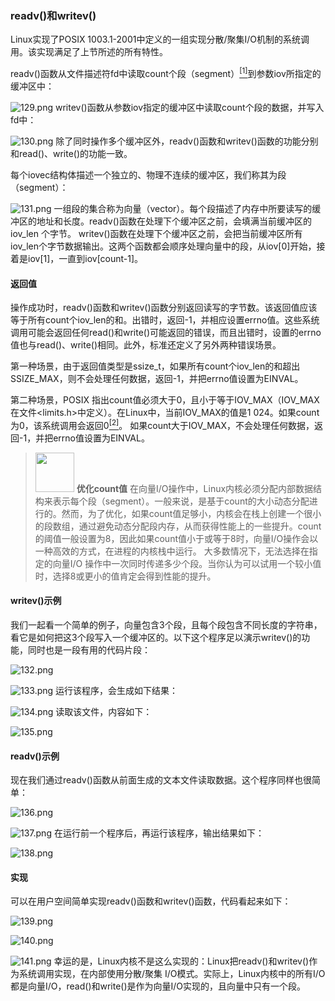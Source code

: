 ### readv()和writev()

Linux实现了POSIX 1003.1-2001中定义的一组实现分散/聚集I/O机制的系统调用。该实现满足了上节所述的所有特性。

readv()函数从文件描述符fd中读取count个段（segment）<a class="my_markdown" href="['#anchor41']"><sup class="my_markdown">[1]</sup></a>到参数iov所指定的缓冲区中：



![129.png](../images/129.png)
writev()函数从参数iov指定的缓冲区中读取count个段的数据，并写入fd中：



![130.png](../images/130.png)
除了同时操作多个缓冲区外，readv()函数和writev()函数的功能分别和read()、write()的功能一致。

每个iovec结构体描述一个独立的、物理不连续的缓冲区，我们称其为段（segment）：



![131.png](../images/131.png)
一组段的集合称为向量（vector）。每个段描述了内存中所要读写的缓冲区的地址和长度。readv()函数在处理下个缓冲区之前，会填满当前缓冲区的iov_len 个字节。 writev()函数在处理下个缓冲区之前，会把当前缓冲区所有iov_len个字节数据输出。这两个函数都会顺序处理向量中的段，从iov[0]开始，接着是iov[1]，一直到iov[count-1]。

#### 返回值

操作成功时，readv()函数和writev()函数分别返回读写的字节数。该返回值应该等于所有count个iov_len的和。出错时，返回-1，并相应设置errno值。这些系统调用可能会返回任何read()和write()可能返回的错误，而且出错时，设置的errno值也与read()、write()相同。此外，标准还定义了另外两种错误场景。

第一种场景，由于返回值类型是ssize_t，如果所有count个iov_len的和超出SSIZE_MAX，则不会处理任何数据，返回-1，并把errno值设置为EINVAL。

第二种场景，POSIX 指出count值必须大于0，且小于等于IOV_MAX（IOV_MAX在文件<limits.h>中定义）。在Linux中，当前IOV_MAX的值是1 024。如果count为0，该系统调用会返回0<a class="my_markdown" href="['#anchor42']"><sup class="my_markdown">[2]</sup></a>。 如果count大于IOV_MAX，不会处理任何数据，返回-1，并把errno值设置为EINVAL。

> <img class="my_markdown" src="../images/1.png" style="width:62px;  height: 63px; "/> **优化count值**
> 在向量I/O操作中，Linux内核必须分配内部数据结构来表示每个段（segment）。一般来说，是基于count的大小动态分配进行的。然而，为了优化，如果count值足够小，内核会在栈上创建一个很小的段数组，通过避免动态分配段内存，从而获得性能上的一些提升。count的阈值一般设置为8，因此如果count值小于或等于8时，向量I/O操作会以一种高效的方式，在进程的内核栈中运行。
> 大多数情况下，无法选择在指定的向量I/O 操作中一次同时传递多少个段。当你认为可以试用一个较小值时，选择8或更小的值肯定会得到性能的提升。

#### writev()示例

我们一起看一个简单的例子，向量包含3个段，且每个段包含不同长度的字符串，看它是如何把这3个段写入一个缓冲区的。以下这个程序足以演示writev()的功能，同时也是一段有用的代码片段：



![132.png](../images/132.png)


![133.png](../images/133.png)
运行该程序，会生成如下结果：



![134.png](../images/134.png)
读取该文件，内容如下：



![135.png](../images/135.png)
#### readv()示例

现在我们通过readv()函数从前面生成的文本文件读取数据。这个程序同样也很简单：



![136.png](../images/136.png)


![137.png](../images/137.png)
在运行前一个程序后，再运行该程序，输出结果如下：



![138.png](../images/138.png)
#### 实现

可以在用户空间简单实现readv()函数和writev()函数，代码看起来如下：



![139.png](../images/139.png)


![140.png](../images/140.png)


![141.png](../images/141.png)
幸运的是，Linux内核不是这么实现的：Linux把readv()和writev()作为系统调用实现，在内部使用分散/聚集 I/O模式。实际上，Linux内核中的所有I/O都是向量I/O，read()和write()是作为向量I/O实现的，且向量中只有一个段。

